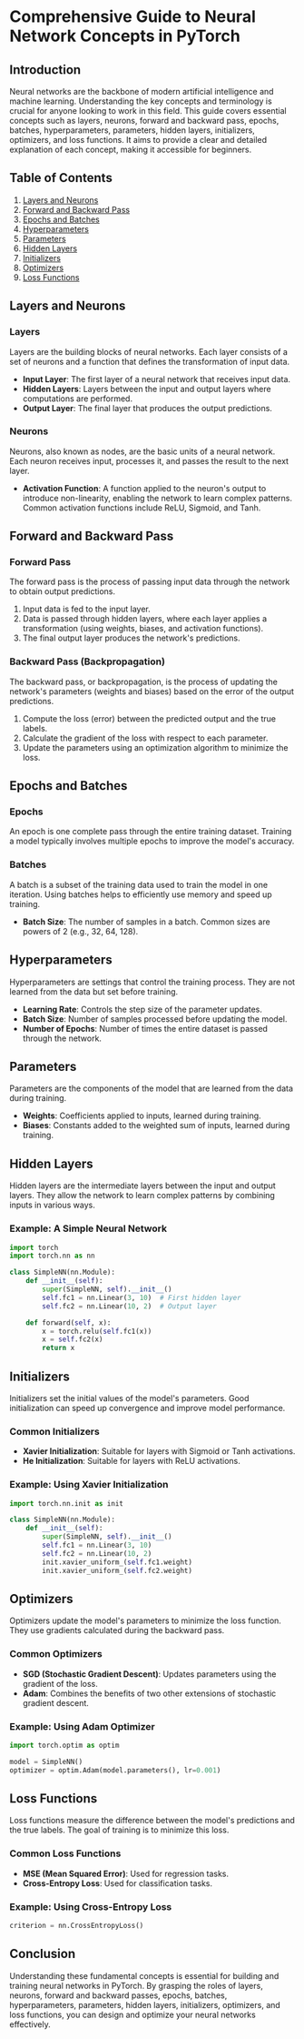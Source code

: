 # Comprehensive Guide to Neural Network Concepts in PyTorch

## Introduction

Neural networks are the backbone of modern artificial intelligence and machine learning. Understanding the key concepts and terminology is crucial for anyone looking to work in this field. This guide covers essential concepts such as layers, neurons, forward and backward pass, epochs, batches, hyperparameters, parameters, hidden layers, initializers, optimizers, and loss functions. It aims to provide a clear and detailed explanation of each concept, making it accessible for beginners.

## Table of Contents

1. [Layers and Neurons](#layers-and-neurons)
2. [Forward and Backward Pass](#forward-and-backward-pass)
3. [Epochs and Batches](#epochs-and-batches)
4. [Hyperparameters](#hyperparameters)
5. [Parameters](#parameters)
6. [Hidden Layers](#hidden-layers)
7. [Initializers](#initializers)
8. [Optimizers](#optimizers)
9. [Loss Functions](#loss-functions)

## Layers and Neurons

### Layers

Layers are the building blocks of neural networks. Each layer consists of a set of neurons and a function that defines the transformation of input data.

- **Input Layer**: The first layer of a neural network that receives input data.
- **Hidden Layers**: Layers between the input and output layers where computations are performed.
- **Output Layer**: The final layer that produces the output predictions.

### Neurons

Neurons, also known as nodes, are the basic units of a neural network. Each neuron receives input, processes it, and passes the result to the next layer.

- **Activation Function**: A function applied to the neuron's output to introduce non-linearity, enabling the network to learn complex patterns. Common activation functions include ReLU, Sigmoid, and Tanh.

## Forward and Backward Pass

### Forward Pass

The forward pass is the process of passing input data through the network to obtain output predictions.

1. Input data is fed to the input layer.
2. Data is passed through hidden layers, where each layer applies a transformation (using weights, biases, and activation functions).
3. The final output layer produces the network's predictions.

### Backward Pass (Backpropagation)

The backward pass, or backpropagation, is the process of updating the network's parameters (weights and biases) based on the error of the output predictions.

1. Compute the loss (error) between the predicted output and the true labels.
2. Calculate the gradient of the loss with respect to each parameter.
3. Update the parameters using an optimization algorithm to minimize the loss.

## Epochs and Batches

### Epochs

An epoch is one complete pass through the entire training dataset. Training a model typically involves multiple epochs to improve the model's accuracy.

### Batches

A batch is a subset of the training data used to train the model in one iteration. Using batches helps to efficiently use memory and speed up training.

- **Batch Size**: The number of samples in a batch. Common sizes are powers of 2 (e.g., 32, 64, 128).

## Hyperparameters

Hyperparameters are settings that control the training process. They are not learned from the data but set before training.

- **Learning Rate**: Controls the step size of the parameter updates.
- **Batch Size**: Number of samples processed before updating the model.
- **Number of Epochs**: Number of times the entire dataset is passed through the network.

## Parameters

Parameters are the components of the model that are learned from the data during training.

- **Weights**: Coefficients applied to inputs, learned during training.
- **Biases**: Constants added to the weighted sum of inputs, learned during training.

## Hidden Layers

Hidden layers are the intermediate layers between the input and output layers. They allow the network to learn complex patterns by combining inputs in various ways.

### Example: A Simple Neural Network

```python
import torch
import torch.nn as nn

class SimpleNN(nn.Module):
    def __init__(self):
        super(SimpleNN, self).__init__()
        self.fc1 = nn.Linear(3, 10)  # First hidden layer
        self.fc2 = nn.Linear(10, 2)  # Output layer

    def forward(self, x):
        x = torch.relu(self.fc1(x))
        x = self.fc2(x)
        return x
```

## Initializers

Initializers set the initial values of the model's parameters. Good initialization can speed up convergence and improve model performance.

### Common Initializers

- **Xavier Initialization**: Suitable for layers with Sigmoid or Tanh activations.
- **He Initialization**: Suitable for layers with ReLU activations.

### Example: Using Xavier Initialization

```python
import torch.nn.init as init

class SimpleNN(nn.Module):
    def __init__(self):
        super(SimpleNN, self).__init__()
        self.fc1 = nn.Linear(3, 10)
        self.fc2 = nn.Linear(10, 2)
        init.xavier_uniform_(self.fc1.weight)
        init.xavier_uniform_(self.fc2.weight)
```

## Optimizers

Optimizers update the model's parameters to minimize the loss function. They use gradients calculated during the backward pass.

### Common Optimizers

- **SGD (Stochastic Gradient Descent)**: Updates parameters using the gradient of the loss.
- **Adam**: Combines the benefits of two other extensions of stochastic gradient descent.

### Example: Using Adam Optimizer

```python
import torch.optim as optim

model = SimpleNN()
optimizer = optim.Adam(model.parameters(), lr=0.001)
```

## Loss Functions

Loss functions measure the difference between the model's predictions and the true labels. The goal of training is to minimize this loss.

### Common Loss Functions

- **MSE (Mean Squared Error)**: Used for regression tasks.
- **Cross-Entropy Loss**: Used for classification tasks.

### Example: Using Cross-Entropy Loss

```python
criterion = nn.CrossEntropyLoss()
```

## Conclusion

Understanding these fundamental concepts is essential for building and training neural networks in PyTorch. By grasping the roles of layers, neurons, forward and backward passes, epochs, batches, hyperparameters, parameters, hidden layers, initializers, optimizers, and loss functions, you can design and optimize your neural networks effectively.
